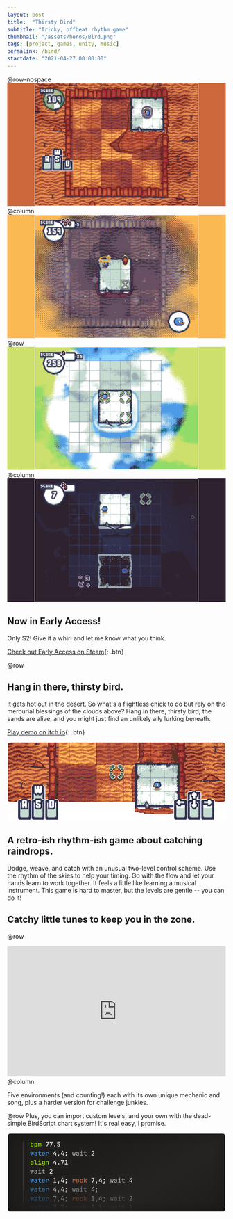 ```yaml
---
layout: post
title:  "Thirsty Bird"
subtitle: "Tricky, offbeat rhythm game"
thumbnail: "/assets/heros/Bird.png"
tags: [project, games, unity, music]
permalink: /bird/
startdate: "2021-04-27 00:00:00"
---
```

@row-nospace
[![Level in desert environment](<../../assets/bird/screen desert.png>)](<../../assets/bird/screen desert.png>)
@column
[![Level in stormy environment](<../../assets/bird/screen storm.png>)](<../../assets/bird/screen storm.png>)
@row
[![Level in sky environment](<../../assets/bird/screen sky.png>)](<../../assets/bird/screen sky.png>)
@column
[![Level in deep space environment](<../../assets/bird/screen space.png>)](<../../assets/bird/screen space.png>)

## Now in Early Access!

Only $2! Give it a whirl and let me know what you think.

[Check out Early Access on Steam](https://store.steampowered.com/app/3273230/Thirsty_Bird/){: .btn} 

@row
## Hang in there, thirsty bird.

It gets hot out in the desert. So what's a flightless chick to do but rely on the mercurial blessings of the clouds above? Hang in there, thirsty bird; the sands are alive, and you might just find an unlikely ally lurking beneath.

[Play demo on itch.io](https://bgsulz.itch.io/bird){: .btn} 

![Screenshot showcasing controls](<../../assets/bird/interlude 1.png>)

## A retro-ish rhythm-ish game about catching raindrops.

Dodge, weave, and catch with an unusual two-level control scheme. Use the rhythm of the skies to help your timing. Go with the flow and let your hands learn to work together. It feels a little like learning a musical instrument. This game is hard to master, but the levels are gentle -- you can do it! 


## Catchy little tunes to keep you in the zone.

@row
<iframe width="100%" height="300" scrolling="no" frameborder="no" allow="autoplay" src="https://w.soundcloud.com/player/?url=https%3A//api.soundcloud.com/playlists/1640341378&color=%236c6c73&auto_play=false&hide_related=false&show_comments=true&show_user=true&show_reposts=false&show_teaser=true&visual=true"></iframe>
@column
<p class="pbox">
Five environments (and counting!) each with its own unique mechanic and song, plus a harder version for challenge junkies.
</p>

@row
Plus, you can import custom levels, and your own with the dead-simple BirdScript chart system! It's real easy, I promise. 

![Demo of BirdScript syntax](<../../assets/bird/interlude 3.png>)